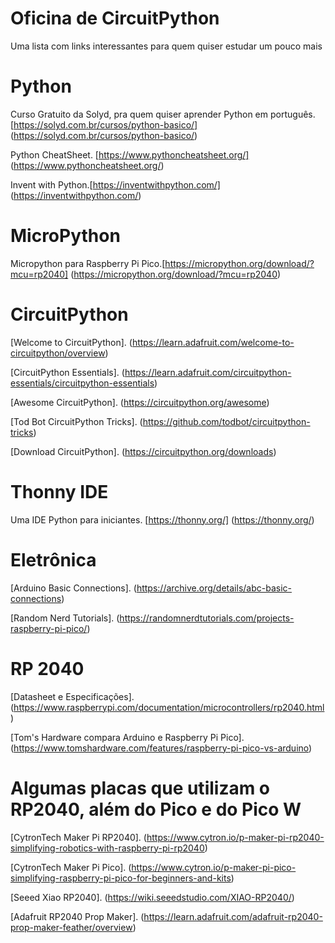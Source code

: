 # Oficina de CircuitPython
Uma lista com links interessantes para quem quiser estudar um pouco mais

# Python
Curso Gratuito da Solyd, pra quem quiser aprender Python em português. [https://solyd.com.br/cursos/python-basico/] (https://solyd.com.br/cursos/python-basico/)

Python CheatSheet. [https://www.pythoncheatsheet.org/] (https://www.pythoncheatsheet.org/)

Invent with Python.[https://inventwithpython.com/] (https://inventwithpython.com/)

# MicroPython
Micropython para Raspberry Pi Pico.[https://micropython.org/download/?mcu=rp2040] (https://micropython.org/download/?mcu=rp2040) 

# CircuitPython
[Welcome to CircuitPython]. (https://learn.adafruit.com/welcome-to-circuitpython/overview)

[CircuitPython Essentials]. (https://learn.adafruit.com/circuitpython-essentials/circuitpython-essentials)

[Awesome CircuitPython]. (https://circuitpython.org/awesome)

[Tod Bot CircuitPython Tricks]. (https://github.com/todbot/circuitpython-tricks)

[Download CircuitPython]. (https://circuitpython.org/downloads)

# Thonny IDE
Uma IDE Python para iniciantes. [https://thonny.org/] (https://thonny.org/)

# Eletrônica
[Arduino Basic Connections]. (https://archive.org/details/abc-basic-connections)

[Random Nerd Tutorials]. (https://randomnerdtutorials.com/projects-raspberry-pi-pico/)

# RP 2040
[Datasheet e Especificações]. (https://www.raspberrypi.com/documentation/microcontrollers/rp2040.html)

[Tom's Hardware compara Arduino e Raspberry Pi Pico]. (https://www.tomshardware.com/features/raspberry-pi-pico-vs-arduino)

# Algumas placas que utilizam o RP2040, além do Pico e do Pico W
[CytronTech Maker Pi RP2040]. (https://www.cytron.io/p-maker-pi-rp2040-simplifying-robotics-with-raspberry-pi-rp2040)

[CytronTech Maker Pi Pico]. (https://www.cytron.io/p-maker-pi-pico-simplifying-raspberry-pi-pico-for-beginners-and-kits)

[Seeed Xiao RP2040]. (https://wiki.seeedstudio.com/XIAO-RP2040/)

[Adafruit RP2040 Prop Maker]. (https://learn.adafruit.com/adafruit-rp2040-prop-maker-feather/overview)

